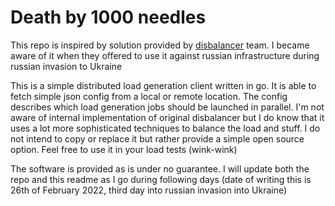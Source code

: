 # Death by 1000 needles

This repo is inspired by solution provided by [disbalancer](disbalancer.com) team. I became aware of it when they offered to use it against russian infrastructure during russian invasion to Ukraine

This is a simple distributed load generation client written in go. It is able to fetch simple json config from a local or remote location. The config describes which load generation jobs should be launched in parallel. I'm not aware of internal implementation of original disbalancer but I do know that it uses a lot more sophisticated techniques to balance the load and stuff. I do not intend to copy or replace it but rather provide a simple open source option. Feel free to use it in your load tests (wink-wink)

The software is provided as is under no guarantee.
I will update both the repo and this readme as I go during following days (date of writing this is 26th of February 2022, third day into russian invasion into Ukraine)
